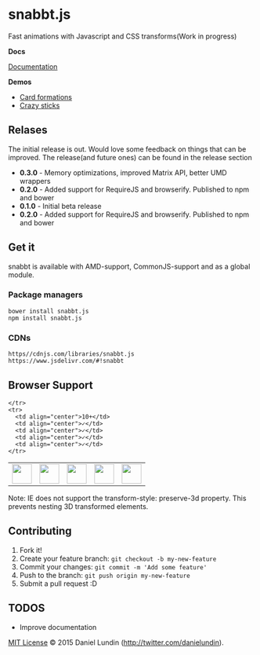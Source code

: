 # snabbt.js

Fast animations with Javascript and CSS transforms(Work in progress)

**Docs**

[Documentation](http://daniel-lundin.github.io/snabbt.js/)

**Demos**

- [Card formations](http://daniel-lundin.github.io/snabbt.js/cards.html)
- [Crazy sticks](http://daniel-lundin.github.io/snabbt.js/sticks.html)

## Relases
The initial release is out. Would love some feedback on things that can be improved. The release(and future ones) can be found in the release section

- **0.3.0** - Memory optimizations, improved Matrix API, better UMD wrappers
- **0.2.0** - Added support for RequireJS and browserify. Published to npm and bower
- **0.1.0** - Initial beta release
- **0.2.0** - Added support for RequireJS and browserify. Published to npm and bower

## Get it
snabbt is available with AMD-support, CommonJS-support and as a global module.

### Package managers
```
bower install snabbt.js
npm install snabbt.js
```

### CDNs

```
https//cdnjs.com/libraries/snabbt.js
https://www.jsdelivr.com/#!snabbt
```
## Browser Support

<table>
  <tbody>
    <tr>
      <td><img src="http://ie.microsoft.com/testdrive/ieblog/2010/Sep/16_UserExperiencesEvolvingthebluee_23.png" height="40"></td>
      <td><img src="http://img3.wikia.nocookie.net/__cb20120330024137/logopedia/images/d/d7/Google_Chrome_logo_2011.svg" height="40"></td>
      <td><img src="http://media.idownloadblog.com/wp-content/uploads/2014/06/Safari-logo-OS-X-Yosemite.png" height="40"></td>
      <td><img src="http://th09.deviantart.net/fs71/200H/f/2013/185/e/b/firefox_2013_vector_icon_by_thegoldenbox-d6bxsye.png" height="40"></td>
      <td><img src="http://upload.wikimedia.org/wikipedia/commons/d/d4/Opera_browser_logo_2013.png" height="40"></td>

    </tr>
    <tr>
      <td align="center">10+</td>
      <td align="center">✓</td>
      <td align="center">✓</td>
      <td align="center">✓</td>
      <td align="center">✓</td>
    </tr>
  </tbody>
</table>

Note: IE does not support the transform-style: preserve-3d property. This prevents nesting 3D transformed elements.

## Contributing

1. Fork it!
2. Create your feature branch: `git checkout -b my-new-feature`
3. Commit your changes: `git commit -m 'Add some feature'`
4. Push to the branch: `git push origin my-new-feature`
5. Submit a pull request :D

## TODOS

 - Improve documentation

[MIT License](LICENSE.txt) © 2015 Daniel Lundin (http://twitter.com/danielundin).
